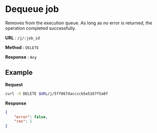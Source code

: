 # Dequeue job

Removes from the execution queue. As long as no error is returned, the operation completed successfully.

**URL** : `/j/:job_id`

**Method** : `DELETE`

**Response** : `Any`


## Example
**Request**
```bash
curl -X DELETE $URL/j/5ff867daccccb5e5167f5a0f
```

**Response**
```json
{
    "error": false,
    "res": 1
}
```
